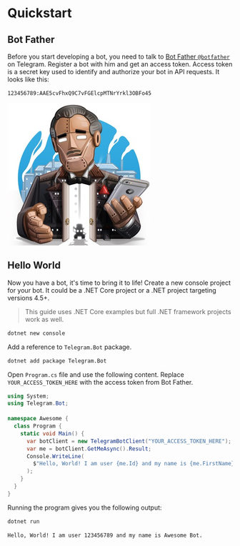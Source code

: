 # Quickstart

## Bot Father

Before you start developing a bot, you need to talk to [Bot Father `@botfather`](https://t.me/botfather) on Telegram. Register a bot with him and get an access token. Access token is a secret key used to identify and authorize your bot in API requests. It looks like this:

```text
123456789:AAE5cvFhxQ9C7vFGElcpMTNrYrkl3OBFo45
```

![Bot Father](./docs/bot-father.jpg)

## Hello World

Now you have a bot, it's time to bring it to life! Create a new console project for your bot. It could be a .NET Core project or a .NET project targeting versions 4.5+.

> This guide uses .NET Core examples but full .NET framework projects work as well.

```bash
dotnet new console
```

Add a reference to `Telegram.Bot` package.

```bash
dotnet add package Telegram.Bot
```

Open `Program.cs` file and use the following content. Replace `YOUR_ACCESS_TOKEN_HERE` with the access token from Bot Father.

```c#
using System;
using Telegram.Bot;

namespace Awesome {
  class Program {
    static void Main() {
      var botClient = new TelegramBotClient("YOUR_ACCESS_TOKEN_HERE");
      var me = botClient.GetMeAsync().Result;
      Console.WriteLine(
        $"Hello, World! I am user {me.Id} and my name is {me.FirstName}."
      );
    }
  }
}
```

Running the program gives you the following output:

```bash
dotnet run
```

```text
Hello, World! I am user 123456789 and my name is Awesome Bot.
```
